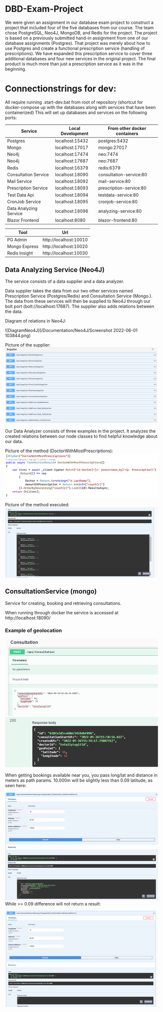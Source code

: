 # DBD-Exam-Project
We were given an assignment in our database exam project to construct a project that included four of the five databases from our course. The team chose PostgreSQL, Neo4J, MongoDB, and Redis for the project. The project is based on a previously submitted hand-in assignment from one of our database assignments (Postgres). That project was merely about how to use Postgres and create a functional prescription service (handling of prescriptions). We have expanded this prescription service to cover three additional databases and four new services in the original project. The final product is much more than just a prescription service as it was in the beginning.


# Connectionstrings for dev:
All require running .start-dev.bat from root of repository (shortcut for docker-compose up with the databases along with services that have been containerized)
This will set up databases and services on the following ports:

| Service  | Local Development | From other docker containers |
|----------|-------------------|------------------------------|
| Postgres                | localhost:15432   | postgres:5432           |
| Mongo                   | localhost:17017   | mongo:27017             |
| Neo4j                   | localhost:17474   | neo:7474              |
| Neo4j                   | localhost:17687   | neo:7687              |
| Redis                   | localhost:16379   | redis:6379              |
| Consultation Service    | localhost:18090   | consultation-service:80 |
| Mail Service            | localhost:18092   | mail-service:80         |
| Prescription Service    | localhost:18093   | prescription-service:80 |
| Test Data Api           | localhost:18094   | testdata-service:80     |
| CronJob Service         | localhost:18095   | cronjob-service:80      |
| Data Analyzing Service  | localhost:18096   | analyzing-service:80    |
| Blazor Frontend         | localhost:8080    | blazor-frontend:80 |

| Tool | Url |
| - | - |
| PG Admin | http://localhost:10010
| Mongo Express | http://localhost:10020
| Redis Insight | http://localhost:10030

## Data Analyzing Service (Neo4J)
The service consists of a data supplier and a data analyzer. 

Data supplier takes the data from our two other services named Prescription Service (Postgres/Redis) and Consultation Service (Mongo.). The data from these services will then be supplied to Neo4J through our bolt port (bolt://localhost:17687). The supplier also adds relations between the data. 

Diagram of relations in Neo4J:

![DiagramNeo4J](/Documentation/Neo4J/Screenshot 2022-06-01 103844.png)

Picture of the supplier:
![Supplier](/Documentation/Neo4J/PictureofSupplier.png)

Our Data Analyzer consists of three examples in the project. It analyzes the created relations between our node classes to find helpful knowledge about our data.

Picture of the method (DoctorWithMostPrescriptions):
![Method](/Documentation/Neo4J/Pictureoftheanalyzingmethod.png)

Picture of the method executed:
![MethodExecuted](Documentation/Neo4J/PictureofMethodExecution.png)


## ConsultationService (mongo)
Service for creating, booking and retrieving consultations.

When running through docker the service is accessed at http://localhost:18090/

### Example of geolocation

![Creation](/documentation/mongo/consultationcreate.png)
![Creation Response](/documentation/mongo/consultationcreate_response.png)

When getting bookings available near you, you pass long/lat and distance in meters as path params.
10.000m will be slightly less than 0.09 latitude, as seen here:

![Success](/documentation/mongo/withinrange.png)
While >= 0.09 difference will not return a result: 

![No Result](/documentation/mongo/outsiderange.png)


